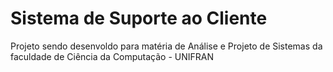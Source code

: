 # Sistema de Suporte ao Cliente

Projeto sendo desenvoldo para matéria de Análise e Projeto de Sistemas da faculdade de Ciência da Computação - UNIFRAN
